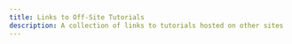 ```yaml
---
title: Links to Off-Site Tutorials
description: A collection of links to tutorials hosted on other sites
---
```

